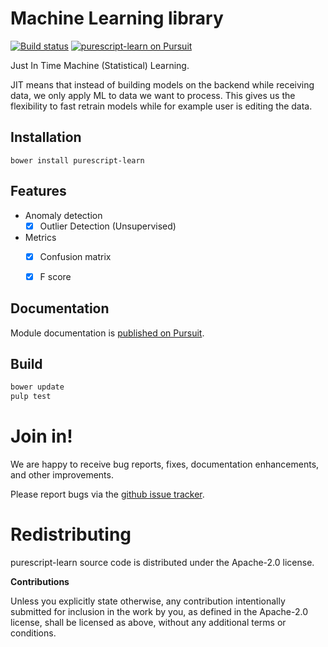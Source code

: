 # Machine Learning library

[![Build status](https://travis-ci.org/carldata/purescript-learn.svg?branch=master)](https://travis-ci.org/carldata/purescript-learn)
<a href="https://pursuit.purescript.org/packages/purescript-learn">
  <img src="https://pursuit.purescript.org/packages/purescript-learn/badge"
       alt="purescript-learn on Pursuit">
  </img>
</a>

Just In Time Machine (Statistical) Learning. 

JIT means that instead of building models on the backend while receiving data, we only apply ML to data we want to process. 
This gives us the flexibility to fast retrain models while for example user is editing the data.



## Installation

```
bower install purescript-learn
```

## Features

  * Anomaly detection
    * [x] Outlier Detection (Unsupervised)
  * Metrics
    * [x] Confusion matrix
    * [x] F score


## Documentation

Module documentation is [published on Pursuit](http://pursuit.purescript.org/packages/purescript-learn).


## Build

```bash
bower update
pulp test
```


# Join in!

We are happy to receive bug reports, fixes, documentation enhancements,
and other improvements.

Please report bugs via the
[github issue tracker](http://github.com/carldata/learn/issues).


# Redistributing

purescript-learn source code is distributed under the Apache-2.0 license.

**Contributions**

Unless you explicitly state otherwise, any contribution intentionally submitted
for inclusion in the work by you, as defined in the Apache-2.0 license, shall be
licensed as above, without any additional terms or conditions.
